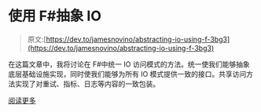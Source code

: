 # 使用 F#抽象 IO

> 原文:[https://dev.to/jamesnovino/abstracting-io-using-f-3bg3](https://dev.to/jamesnovino/abstracting-io-using-f-3bg3)

在这篇文章中，我将讨论在 F#中统一 IO 访问模式的方法。统一使我们能够抽象底层基础设施实现，同时使我们能够为所有 IO 模式提供一致的接口。共享访问方法实现了对重试、指标、日志等内容的一致包装。

[阅读更多](https://medium.com/jettech/abstracting-io-using-f-dc841519610e)